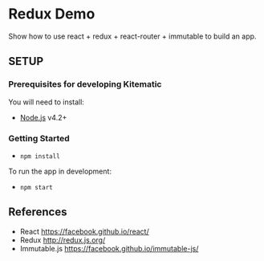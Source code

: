 # Redux Demo
Show how to use react + redux + react-router + immutable to build an app.


## SETUP

### Prerequisites for developing Kitematic
You will need to install: 
- [Node.js](https://nodejs.org/) v4.2+ 

### Getting Started

- `npm install`

To run the app in development:

- `npm start`


## References

- React https://facebook.github.io/react/
- Redux http://redux.js.org/
- Immutable.js https://facebook.github.io/immutable-js/
